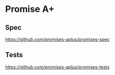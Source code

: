 # Promise A+

## Spec

https://github.com/promises-aplus/promises-spec

## Tests

https://github.com/promises-aplus/promises-tests
